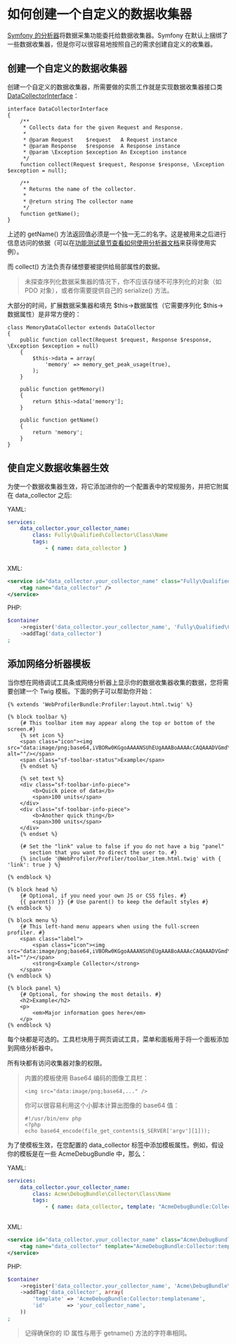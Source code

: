 # 如何创建一个自定义的数据收集器

[Symfony 的分析器](http://symfony.com/doc/current/cookbook/profiler/index.html)将数据采集功能委托给数据收集器。Symfony 在默认上捆绑了一些数据收集器，但是你可以很容易地按照自己的需求创建自定义的收集器。

## 创建一个自定义的数据收集器

创建一个自定义的数据收集器，所需要做的实质工作就是实现数据收集器接口类[DataCollectorInterface](http://api.symfony.com/2.7/Symfony/Component/HttpKernel/DataCollector/DataCollectorInterface.html)：

```
interface DataCollectorInterface
{
    /**
     * Collects data for the given Request and Response.
     *
     * @param Request    $request   A Request instance
     * @param Response   $response  A Response instance
     * @param \Exception $exception An Exception instance
     */
    function collect(Request $request, Response $response, \Exception $exception = null);

    /**
     * Returns the name of the collector.
     *
     * @return string The collector name
     */
    function getName();
}
```

上述的 getName() 方法返回值必须是一个独一无二的名字。这是被用来之后进行信息访问的依据（可以在[功能测试章节查看如何使用分析器文档](http://symfony.com/doc/current/cookbook/testing/profiling.html)来获得使用实例）。  

而 collect() 方法负责存储想要被提供给局部属性的数据。

> 未探查序列化数据采集器的情况下，你不应该存储不可序列化的对象（如 PDO 对象），或者你需要提供自己的 serialize() 方法。  
  
大部分的时间，扩展数据采集器和填充 $this->数据属性（它需要序列化 $this->数据属性）是非常方便的：  

```
class MemoryDataCollector extends DataCollector
{
    public function collect(Request $request, Response $response, \Exception $exception = null)
    {
        $this->data = array(
            'memory' => memory_get_peak_usage(true),
        );
    }

    public function getMemory()
    {
        return $this->data['memory'];
    }

    public function getName()
    {
        return 'memory';
    }
}
```  

## 使自定义数据收集器生效

为使一个数据收集器生效，将它添加进你的一个配置表中的常规服务，并把它附属在 data_collector 之后:  

YAML:

```YAML       
services:
    data_collector.your_collector_name:
        class: Fully\Qualified\Collector\Class\Name
        tags:
            - { name: data_collector }
           
```   

XML:

```XML 
<service id="data_collector.your_collector_name" class="Fully\Qualified\Collector\Class\Name">
    <tag name="data_collector" />
</service>
``` 
  
PHP:

```PHP 
$container
    ->register('data_collector.your_collector_name', 'Fully\Qualified\Collector\Class\Name')
    ->addTag('data_collector')
;
``` 

## 添加网络分析器模板 
当你想在网络调试工具条或网络分析器上显示你的数据收集器收集的数据，您将需要创建一个 Twig 模板。下面的例子可以帮助你开始：   

```   
{% extends 'WebProfilerBundle:Profiler:layout.html.twig' %}

{% block toolbar %}
    {# This toolbar item may appear along the top or bottom of the screen.#}
    {% set icon %}
    <span class="icon"><img src="data:image/png;base64,iVBORw0KGgoAAAANSUhEUgAAABoAAAAcCAQAAADVGmdYAAAAAmJLR0QA/4ePzL8AAAAJcEhZcwAACxMAAAsTAQCanBgAAAAHdElNRQffAxkBCDStonIVAAAAGXRFWHRDb21tZW50AENyZWF0ZWQgd2l0aCBHSU1QV4EOFwAAAHpJREFUOMtj3PWfgXRAuqZd/5nIsIdhVBPFmgqIjCuYOrJsYtz1fxuUOYER2TQID8afwIiQ8YIkI4TzCv5D2AgaWSuExJKMIDbA7EEVhQEWXJ6FKUY4D48m7HYU/EcWZ8JlE6qfMELPDcUJuEMPxvYazYTDWRMjOcUyAEswO+VjeQQaAAAAAElFTkSuQmCC" alt=""/></span>
    <span class="sf-toolbar-status">Example</span>
    {% endset %}

    {% set text %}
    <div class="sf-toolbar-info-piece">
        <b>Quick piece of data</b>
        <span>100 units</span>
    </div>
    <div class="sf-toolbar-info-piece">
        <b>Another quick thing</b>
        <span>300 units</span>
    </div>
    {% endset %}

    {# Set the "link" value to false if you do not have a big "panel"
       section that you want to direct the user to. #}
    {% include '@WebProfiler/Profiler/toolbar_item.html.twig' with { 'link': true } %}

{% endblock %}

{% block head %}
    {# Optional, if you need your own JS or CSS files. #}
    {{ parent() }} {# Use parent() to keep the default styles #}
{% endblock %}

{% block menu %}
    {# This left-hand menu appears when using the full-screen profiler. #}
    <span class="label">
        <span class="icon"><img src="data:image/png;base64,iVBORw0KGgoAAAANSUhEUgAAABoAAAAcCAQAAADVGmdYAAAAAmJLR0QA/4ePzL8AAAAJcEhZcwAACxMAAAsTAQCanBgAAAAHdElNRQffAxkBCDStonIVAAAAGXRFWHRDb21tZW50AENyZWF0ZWQgd2l0aCBHSU1QV4EOFwAAAHpJREFUOMtj3PWfgXRAuqZd/5nIsIdhVBPFmgqIjCuYOrJsYtz1fxuUOYER2TQID8afwIiQ8YIkI4TzCv5D2AgaWSuExJKMIDbA7EEVhQEWXJ6FKUY4D48m7HYU/EcWZ8JlE6qfMELPDcUJuEMPxvYazYTDWRMjOcUyAEswO+VjeQQaAAAAAElFTkSuQmCC" alt=""/></span>
        <strong>Example Collector</strong>
    </span>
{% endblock %}

{% block panel %}
    {# Optional, for showing the most details. #}
    <h2>Example</h2>
    <p>
        <em>Major information goes here</em>
    </p>
{% endblock %}
``` 

每个块都是可选的。工具栏块用于网页调试工具，菜单和面板用于将一个面板添加到网络分析器中。

所有块都有访问收集器对象的权限。  

>    内置的模板使用 Base64 编码的图像工具栏：
>    ``` 
>    <img src="data:image/png;base64,..." />  
>    ``` 
>    
>    你可以很容易利用这个小脚本计算出图像的 base64 值：
>    ``` 
>    #!/usr/bin/env php
>    <?php
>    echo base64_encode(file_get_contents($_SERVER['argv'][1]));
>    ``` 

为了使模板生效，在您配置的 data_collector 标签中添加模板属性。例如，假设你的模板是在一些 AcmeDebugBundle 中，那么：

YAML:  

```YAML       
services:
    data_collector.your_collector_name:
        class: Acme\DebugBundle\Collector\Class\Name
        tags:
            - { name: data_collector, template: "AcmeDebugBundle:Collector:templatename", 
           
```   

XML:

```XML 
<service id="data_collector.your_collector_name" class="Acme\DebugBundle\Collector\Class\Name">
    <tag name="data_collector" template="AcmeDebugBundle:Collector:templatename" id="your_collector_name" />
</service>
``` 
  
PHP:

```PHP 
$container
    ->register('data_collector.your_collector_name', 'Acme\DebugBundle\Collector\Class\Name')
    ->addTag('data_collector', array(
        'template' => 'AcmeDebugBundle:Collector:templatename',
        'id'       => 'your_collector_name',
    ))
;
```   

> 记得确保你的 ID 属性与用于 getname() 方法的字符串相同。